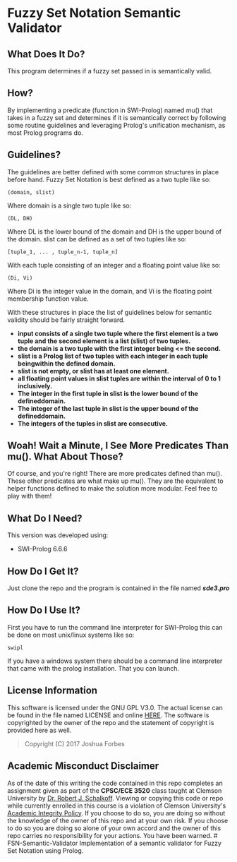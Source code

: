 # Fuzzy Set Notation Semantic Validator

## What Does It Do?
This program determines if a fuzzy set passed in is semantically valid.

## How?
By implementing a predicate (function in SWI-Prolog) named mu() that takes in a 
fuzzy set and determines if it is semantically correct by following some routine 
guidelines and leveraging Prolog's unification mechanism, as most Prolog 
programs do. 

## Guidelines?
The guidelines are better defined with some common structures in place before 
hand. Fuzzy Set Notation is best defined as a two tuple like so:

```
(domain, slist) 
```

Where domain is a single two tuple like so:

```
(DL, DH)
```

Where DL is the lower bound of the domain and DH is the upper bound of the
domain. 
slist can be defined as a set of two tuples like so:

```
[tuple_1, ... , tuple_n-1, tuple_n]
```

With each tuple consisting of an integer and a floating point value like so:

```
(Di, Vi)
```

Where Di is the integer value in the domain, and Vi is the floating point 
membership function value. 

With these structures in place the list of guidelines
below for semantic validity should be fairly straight forward.


- **input consists of a single two tuple where the first element is a two tuple and the second element is a list (slist) of two tuples.**
- **the domain is a two tuple with the first integer being <= the second.**
- **slist is a Prolog list of two tuples with each integer in each tuple beingwithin the defined domain.**
- **slist is not empty, or slist has at least one element.**
- **all floating point values in slist tuples are within the interval of 0 to 1 inclusively.**
- **The integer in the first tuple in slist is the lower bound of the defineddomain.**
- **The integer of the last tuple in slist is the upper bound of the defineddomain.**
- **The integers of the tuples in slist are consecutive.**


## Woah! Wait a Minute, I See More Predicates Than mu(). What About Those?
Of course, and you're right! There are more predicates defined than mu(). These
other predicates are what make up mu(). They are the equivalent to helper
functions defined to make the solution more modular. Feel free to play with
them!

## What Do I Need?
This version was developed using:
- SWI-Prolog 6.6.6

## How Do I Get It?
Just clone the repo and the program is contained in the file named **_sde3.pro_**

## How Do I Use It?
First you have to run the command line interpreter for SWI-Prolog this can be
done on most unix/linux systems like so:
```
swipl
```
If you have a windows system there should be a command line interpreter that
came with the prolog installation. That you can launch.



## License Information
This software is licensed under the GNU GPL V3.0. The actual license can be
found in the file named LICENSE and online [HERE](https://www.gnu.org/licenses/gpl.html). 
The software is copyrighted by the owner of the repo and the statement of 
copyright is provided here as well.
> Copyright (C) 2017 Joshua Forbes

## Academic Misconduct Disclaimer
As of the date of this writing the code contained in this repo completes an
assignment given as part of the **CPSC/ECE 3520** class taught at Clemson 
University by [Dr. Robert J. Schalkoff](http://www.clemson.edu/cecas/departments/ece/faculty_staff/faculty/rschalkoff.html).
Viewing or copying this code or repo while currently enrolled in this course is
a violation of Clemson University's [Academic Integrity Policy](http://www.clemson.edu/studentaffairs/student-handbook/universitypolicies/academic_integrity.html).
If you choose to do so, you are doing so without the knowledge of the owner of
this repo and at your own risk. If you choose to do so you are doing so alone of 
your own accord and the owner of this repo carries no responsibility for your 
actions. You have been warned.  # FSN-Semantic-Validator
Implementation of a semantic validator for Fuzzy Set Notation using Prolog.
